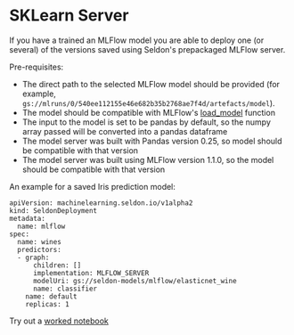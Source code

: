 # SKLearn Server

If you have a trained an MLFlow model you are able to deploy one (or several) of the versions saved using Seldon's prepackaged MLFlow server.

Pre-requisites:

  * The direct path to the selected MLFlow model should be provided (for example, `gs://mlruns/0/540ee112155e46e682b35b2768ae7f4d/artefacts/model`).
  * The model should be compatible with MLFlow's [load_model](https://www.mlflow.org/docs/latest/python_api/mlflow.pyfunc.html#mlflow.pyfunc.load_model) function
  * The input to the model is set to be pandas by default, so the numpy array passed will be converted into a pandas dataframe
  * The model server was built with Pandas version 0.25, so model should be compatible with that version
  * The model server was built using MLFlow version 1.1.0, so the model should be compatible with that version

An example for a saved Iris prediction model:

```
apiVersion: machinelearning.seldon.io/v1alpha2
kind: SeldonDeployment
metadata:
  name: mlflow
spec:
  name: wines
  predictors:
  - graph:
      children: []
      implementation: MLFLOW_SERVER
      modelUri: gs://seldon-models/mlflow/elasticnet_wine
      name: classifier
    name: default
    replicas: 1

```

Try out a [worked notebook](../examples/server_examples.html)
